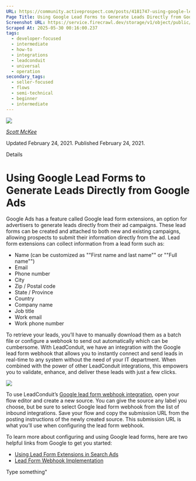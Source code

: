 ```yaml
---
URL: https://community.activeprospect.com/posts/4181747-using-google-lead-forms-to-generate-leads-directly-from-google-ads
Page Title: Using Google Lead Forms to Generate Leads Directly from Google Ads
Screenshot URL: https://service.firecrawl.dev/storage/v1/object/public/media/screenshot-dc63d344-9be4-45d8-8389-ba292d233e0b.png
Scraped At: 2025-05-30 00:16:00.237
tags:
  - developer-focused
  - intermediate
  - how-to
  - integrations
  - leadconduit
  - universal
  - operation
secondary_tags:
  - seller-focused
  - flows
  - semi-technical
  - beginner
  - intermediate
---
```


[![](https://content1.bloomfire.com/avatars/users/1317000/thumb/thumbnail.png?f=1617311121&Expires=1748567734&Signature=DJBoOB3p04E1jLkbQIL6yKppC4~rckxfjVi9c~fMhSoQ2-CD1RaVzJsqgzOm71G4n~BXKqAHfKbm0BXWDo-~TNXF44l9JNt0NEo6k-bgx2npT-nVV6~pcLNmNPVzInzfAcjgLG3-w37KP99zVLPKZfcVqzlSM8PMB3GHE6c0Pt0WR23tIBwoHlrz8RjInlI2P1Eg0qqjD085osL0zTgQkayd-23FequdIQyNUm8eWSKlNk75QjkGsevLuKPwmHybz0O6UPjWgqRLH1dC53pM5I12rAWV49LiiVLdaA2YDDxOt2FcYI-ob8KHeZPj3Qrb92i1j1m-diXg6GrRSV4xlg__&Key-Pair-Id=APKAIDFCFZ2UHE5LPIUA)](https://community.activeprospect.com/memberships/7557680-scott-mckee)

[_Scott McKee_](https://community.activeprospect.com/memberships/7557680-scott-mckee)

Updated February 24, 2021. Published February 24, 2021.

Details

# Using Google Lead Forms to Generate Leads Directly from Google Ads

Google Ads has a feature called Google lead form extensions, an option for advertisers to generate leads directly from their ad campaigns. These lead forms can be created and attached to both new and existing campaigns, allowing prospects to submit their information directly from the ad. Lead form extensions can collect information from a lead form such as:

- Name (can be customized as ""First name and last name"" or ""Full name"")
- Email
- Phone number
- City
- Zip / Postal code
- State / Province
- Country
- Company name
- Job title
- Work email
- Work phone number

To retrieve your leads, you’ll have to manually download them as a batch file or configure a webhook to send out automatically which can be cumbersome. With LeadConduit, we have an integration with the Google lead form webhook that allows you to instantly connect and send leads in real-time to any system without the need of your IT department. When combined with the power of other LeadConduit integrations, this empowers you to validate, enhance, and deliver these leads with just a few clicks.

![](https://content3.bloomfire.com/thumbnails/contents/002/562/046/original.png?f=1614204659&Expires=1748567753&Signature=TF9Jisikd9O5rCXda8Nsx3gVlXTzUO0UoHG5wMn9LQmUczOA39w5cn2pnO899uEf4AbL0O7ScM1eZQ6w2cgXKg5T3TIAzkRGUWkROtUtMCFEDQr88DEc7PCIBgiEFTwe42TAMuwkXwKQlowM1e2UsyTLMUthIfgFjon0vIYdCwaxl7NuDLQG3UVW5EKldStf7gkKrshmljEuE6aOmrRCHvZVchUU4V~sAdVPVWGnV2XaxGZk8VUKbBr6R22RWZ8Lop8N1rPDhylMBb7EOIqSYb8Xt3DSnjjWJhMqdjrBZ5NKMvrgb2G6L44RtHlPnuShh2vuMQWpajbUN~ZKUh74gQ__&Key-Pair-Id=APKAIDFCFZ2UHE5LPIUA)

To use LeadConduit’s [Google lead form webhook integration](https://activeprospect.com/integrations/google-lead-forms/), open your flow editor and create a new source. You can give the source any label you choose, but be sure to select Google lead form webhook from the list of inbound integrations. Save your flow and copy the submission URL from the posting instructions of the newly created source. This submission URL is what you’ll use when configuring the lead form webhook.

To learn more about configuring and using Google lead forms, here are two helpful links from Google to get you started:

- [Using Lead Form Extensions in Search Ads](https://support.google.com/google-ads/answer/9363648)
- [Lead Form Webhook Implementation](https://developers.google.com/google-ads/webhook/docs/implementation)

Type something"

